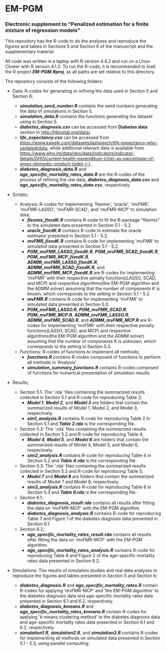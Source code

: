 # EM-PGM

### Electronic supplement to "Penalized estimation for a finite mixture of regression models"


This repository has the R-code to do the analyses and reproduce the figures and tables in Sections 5 and Section 6 of the manuscript and the supplementary material.

All code was written in a laptop with R version 4.4.2 and run on a Linux Cluster with R version 4.1.2.
To run the R-code, it is recommended to load the R project ***EM-PGM.Rproj***, as all paths are set relative to this directory.

The repository consists of the following folders:

* Data: R-codes for generating or refining the data used in Section 5 and Section 6;
  * ***simulation_seed_number.R*** contains the seed numbers generating the data of simulations in Section 5.
  * ***simulation_data.R*** contains the functions generating the dataset using in Section 5.
  * ***diabetes_diagnosis.csv*** can be accessed from **Diabetes data** section in <http://hbiostat.org/data/>.
  * ***life_expectancy.csv*** can be accessed from <https://www.kaggle.com/datasets/lashagoch/life-expectancy-who-updated/data>, while additional relevant data is available from <https://www.who.int/data/gho/data/indicators/indicator-details/GHO/current-health-expenditure-(che)-as-percentage-of-gross-domestic-product-(gdp)-(-)>.
  * ***diabetes_diagnosis_data.R*** and ***age_specific_mortality_rates_data.R*** are the R-codes of the process of refining the raw data, ***diabetes_diagnosis_data.csv*** and ***age_specific_mortality_rates_data.csv***, respectively.
 
* Scripts;
  * Analysis: R-codes for implementing 'flexmix', 'oracle', 'mvFMR', 'mvFMR-LASSO', 'mvFMR-SCAD', and 'mvFMR-MCP' to simulation data;
    * ***flexmix_fixedK.R*** contains R-code to fit the R-package "flexmix" to the simulated data presented in Section 5.1 - 5.2.
    * ***oracle_fixedK.R*** contains R-code to estimate the oracle estimator presented in Section 5.1 - 5.2.
    * ***mvFMR_fixedK.R*** contains R-code for implementing 'mvFMR' to simulated data presented in Section 5.1 - 5.2.
    * ***PGM_mvFMR_LASSO_fixedK.R***, ***PGM_mvFMR_SCAD_fixedK.R***, ***PGM_mvFMR_MCP_fixedK.R***, ***ADMM_mvFMR_LASSO_fixedK.R***, ***ADMM_mvFMR_SCAD_fixedK.R***, and ***ADMM_mvFMR_MCP_fixedK.R*** are R-codes for implementing 'mvFMR' with their respective penalty functions(LASSO, SCAD, and MCP) and respective algorithms(the EM-PGM algorithm and the ADMM solver) assuming that the number of components K is known, which corresponds to the setting in Section 5.1 - 5.2.
    * ***mvFMR.R*** contains R-code for implementing 'mvFMR' to simulated data presented in Section 5.3.
    * ***PGM_mvFMR_LASSO.R***, ***PGM_mvFMR_SCAD.R***, ***PGM_mvFMR_MCP.R***, ***ADMM_mvFMR_LASSO.R***, ***ADMM_mvFMR_SCAD.R***, and ***ADMM_mvFMR_MCP.R*** are R-codes for implementing 'mvFMR' with their respective penalty functions(LASSO, SCAD, and MCP) and respective algorithms(the EM-PGM algorithm and the ADMM solver) assuming that the number of components K is unknown, which corresponds to the setting in Section 5.3.
  * Functions: R-codes of functions to implement all methods;
    * ***functions.R*** contains R-codes composed of functions to perform all methods in 'Analysis'.
    * ***simulation_summary_functions.R*** contains R-codes composed of functions for numerical presentation of simulation results.

* Results;
  * Section 5.1: The '.rda' files containing the summarized results collected in Section 5.1 and R-code for reproducing Table 2;
    * ***Model 1***, ***Model 2***, and ***Model 3*** are folders that contain the summarized results of Model 1, Model 2, and Model 3, respectively.
    * ***sim1_analysis.R*** contains R-code for reproducing Table 2 in Section 5.1 and ***Table 2.rda*** is the corresponding file.
  * Section 5.2: The '.rda' files containing the summarized results collected in Section 5.2 and R-code for reproducing Table 4;
    * ***Model 4***, ***Model 5***, and ***Model 6*** are folders that contain the summarized results of Model 4, Model 5, and Model 6, respectively.
    * ***sim2_analysis.R*** contains R-code for reproducing Table 4 in Section 5.2 and ***Table 4.rda*** is the corresponding file.
  * Section 5.3: The '.rda' files containing the summarized results collected in Section 5.3 and R-code for reproducing Table 5;
    * ***Model 7*** and ***Model 8*** are folders that contain the summarized results of Model 7 and Model 8, respectively.
    * ***sim3_analysis.R*** contains R-code for reproducing Table 6 in Section 5.3 and ***Table 6.rda*** is the corresponding file.
  * Section 6.1;
    * ***diabetes_diagnosis_result.rda*** contains all results after fitting the data on 'mvFMR-MCP' with the EM-PGM algorithm.
    * ***diabetes_diagnosis_analysis.R*** contains R-code for reproducing Table 7 and Figure 1 of the diabetes diagnosis data presented in Section 6.1.
  * Section 6.2;
    * ***age_specific_mortality_rates_result.rda*** contains all results after fitting the data on 'mvFMR-MCP' with the EM-PGM algorithm.
    * ***age_specific_mortality_rates_analysis.R*** contains R-code for reproducing Table 8 and Figure 2 of the age-specific mortality rates data presented in Section 6.2.

* Simulations: The results of simulation studies and real data analyses to reproduce the figures and tables presented in Section 5 and Section 6;
  * ***diabetes_diagnosis.R*** and ***age_specific_mortality_rates.R*** contain R-codes for applying 'mvFMR-MCP' and 'the EM-PGM algorithm' to the diabetes diagnosis data and age-specific mortality rates data presented in Section 6.1 and 6.2, respectively.
  * ***diabetes_diagnosis_kmeans.R*** and ***age_specific_mortality_rates_kmeans.R*** contain R-codes for applying 'k-means clustering method' to the diabetes diagnosis data and age-specific mortality rates data presented in Section 6.1 and 6.2, respectively.
  * ***simulation1.R***, ***simulation2.R***, and ***simulation3.R*** contains R-codes for implementing all methods on simulated data presented in Section 5.1 - 5.3, using parallel computing.
    
